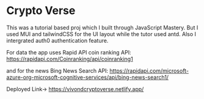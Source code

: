 # Crypto Verse

This was a tutorial based proj which I built through JavaScript Mastery. But I used MUI and tailwindCSS for the UI layout while the tutor used antd. Also I intergrated auth0 authentication feature.

For data the app uses Rapid API coin ranking API: https://rapidapi.com/Coinranking/api/coinranking1

and for the news Bing News Search API: https://rapidapi.com/microsoft-azure-org-microsoft-cognitive-services/api/bing-news-search1/

Deployed Link-> https://vivondcryptoverse.netlify.app/
